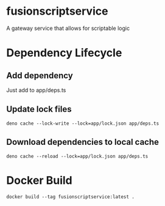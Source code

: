 # fusionscriptservice
A gateway service that allows for scriptable logic

# Dependency Lifecycle
## Add dependency
Just add to app/deps.ts

## Update lock files
```
deno cache --lock-write --lock=app/lock.json app/deps.ts
```

## Download dependencies to local cache
```
deno cache --reload --lock=app/lock.json app/deps.ts
```

# Docker Build
```
docker build --tag fusionscriptservice:latest .
```
